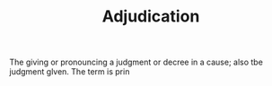 ---
title: Adjudication
letter: A
permalink: "/definitions/bld-adjudication.html"
body: The giving or pronouncing a judgment or decree in a cause; also tbe judgment
  glven. The term is prin
published_at: '2018-07-07'
source: Black's Law Dictionary 2nd Ed (1910)
layout: post
---